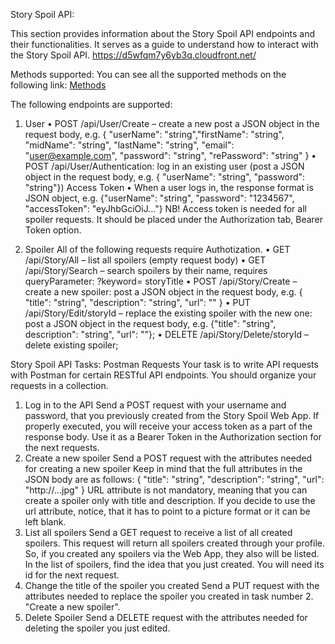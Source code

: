 Story Spoil API:

This section provides information about the Story Spoil API endpoints and their functionalities. It serves as a guide to understand how to interact with the Story Spoil API.
https://d5wfqm7y6yb3q.cloudfront.net/

Methods supported:
You can see all the supported methods on the following link: [Methods](https://d5wfqm7y6yb3q.cloudfront.net/)

The following endpoints are supported:
1. User
• POST /api/User/Create – create a new post a JSON object in the request body, e.g. { "userName": "string","firstName": "string", "midName": "string", "lastName": "string", "email": "user@example.com", "password": "string", "rePassword": "string" }
• POST /api/User/Authentication: log in an existing user (post a JSON object in the request body, e.g. { "userName": "string", "password": "string"})
Access Token
• When a user logs in, the response format is JSON object, e.g. {"userName": "string", "password": "1234567", "accessToken": "eyJhbGciOiJ…"}
NB! Access token is needed for all spoiler requests. It should be placed under the Authorization tab, Bearer Token option.

3. Spoiler
All of the following requests require Authotization. • GET /api/Story/All – list all spoilers (empty request body) • GET /api/Story/Search – search spoilers by their name, requires queryParameter: ?keyword= storyTitle
• POST /api/Story/Create – create a new spoiler: post a JSON object in the request body, e.g. { "title": "string", "description": "string", "url": "" }
• PUT /api/Story/Edit/storyId – replace the existing spoiler with the new one: post a JSON object in the request body, e.g. {"title": "string", description": "string", "url": ""};
• DELETE /api/Story/Delete/storyId – delete existing spoiler;

Story Spoil API Tasks: Postman Requests
Your task is to write API requests with Postman for certain RESTful API endpoints. You should organize your requests in a collection.

1. Log in to the API
Send a POST request with your username and password, that you previously created from the Story Spoil Web App. If properly executed, you will receive your access token as a part of the response body. Use it as a Bearer Token in the Authorization section for the next requests.
2. Create a new spoiler
Send a POST request with the attributes needed for creating a new spoiler
Keep in mind that the full attributes in the JSON body are as follows:
{ "title": "string", "description": "string", "url": "http://...jpg" }
URL attribute is not mandatory, meaning that you can create a spoiler only with title and description. If you decide to use the url attribute, notice, that it has to point to a picture format or it can be left blank.
3. List all spoilers
Send a GET request to receive a list of all created spoilers.
This request will return all spoilers created through your profile. So, if you created any spoilers via the Web App, they also will be listed. In the list of spoilers, find the idea that you just created. You will need its id for the next request.
4. Change the title of the spoiler you created
Send a PUT request with the attributes needed to replace the spoiler you created in task number 2. "Create a new spoiler".
5. Delete Spoiler
Send a DELETE request with the attributes needed for deleting the spoiler you just edited.

